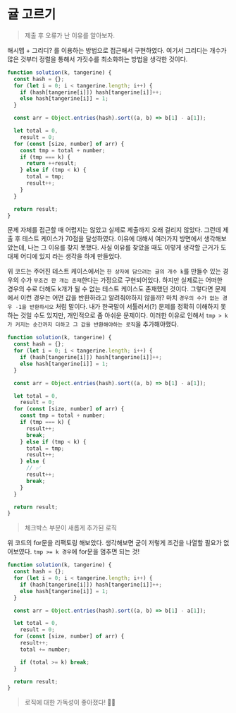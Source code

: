 # 귤 고르기

> 제출 후 오류가 난 이유를 알아보자.

해시맵 + 그리디? 를 이용하는 방법으로 접근해서 구현하였다. 여기서 그리디는 개수가 많은 것부터 정렬을 통해서 가짓수를 최소화하는 방법을 생각한 것이다.

```js
function solution(k, tangerine) {
  const hash = {};
  for (let i = 0; i < tangerine.length; i++) {
    if (hash[tangerine[i]]) hash[tangerine[i]]++;
    else hash[tangerine[i]] = 1;
  }

  const arr = Object.entries(hash).sort((a, b) => b[1] - a[1]);

  let total = 0,
    result = 0;
  for (const [size, number] of arr) {
    const tmp = total + number;
    if (tmp === k) {
      return ++result;
    } else if (tmp < k) {
      total = tmp;
      result++;
    }
  }

  return result;
}
```

문제 자체를 접근할 때 어렵지는 않았고 실제로 제출까지 오래 걸리지 않았다. 그런데 제출 후 테스트 케이스가 70점을 달성하였다. 이유에 대해서 여러가지 방면에서 생각해보았는데, 나는 그 이유를 찾지 못했다. 사실 이유를 찾았을 때도 이렇게 생각할 근거가 도대체 어디에 있지 라는 생각을 하게 만들었다.

위 코드는 주어진 테스트 케이스에서는 `한 상자에 담으려는 귤의 개수 k`를 만들수 있는 경우의 수가 `무조건 한 개는 존재`한다는 가정으로 구현되어있다. 하지만 실제로는 어떠한 경우의 수로 더해도 k개가 될 수 없는 테스트 케이스도 존재했던 것이다. 그렇다면 문제에서 이런 경우는 어떤 값을 반환하라고 알려줘야하지 않을까? 마치 `경우의 수가 없는 경우 -1을 반환하시오` 처럼 말이다. 내가 한국말이 서툴러서(?) 문제를 정확히 이해하지 못하는 것일 수도 있지만, 개인적으로 좀 아쉬운 문제이다. 이러한 이유로 인해서 `tmp > k가 커지는 순간까지 더하고 그 값을 반환해야하는 로직`을 추가해야했다.

```js
function solution(k, tangerine) {
  const hash = {};
  for (let i = 0; i < tangerine.length; i++) {
    if (hash[tangerine[i]]) hash[tangerine[i]]++;
    else hash[tangerine[i]] = 1;
  }

  const arr = Object.entries(hash).sort((a, b) => b[1] - a[1]);

  let total = 0,
    result = 0;
  for (const [size, number] of arr) {
    const tmp = total + number;
    if (tmp === k) {
      result++;
      break;
    } else if (tmp < k) {
      total = tmp;
      result++;
    } else {
      // ✅
      result++;
      break;
    }
  }

  return result;
}
```

> 체크박스 부분이 새롭게 추가된 로직

위 코드의 for문을 리팩토링 해보았다. 생각해보면 굳이 저렇게 조건을 나열할 필요가 없어보였다. `tmp >= k 경우`에 for문을 멈추면 되는 것!

```js
function solution(k, tangerine) {
  const hash = {};
  for (let i = 0; i < tangerine.length; i++) {
    if (hash[tangerine[i]]) hash[tangerine[i]]++;
    else hash[tangerine[i]] = 1;
  }

  const arr = Object.entries(hash).sort((a, b) => b[1] - a[1]);

  let total = 0,
    result = 0;
  for (const [size, number] of arr) {
    result++;
    total += number;

    if (total >= k) break;
  }

  return result;
}
```

> 로직에 대한 가독성이 좋아졌다! 👍🏻
